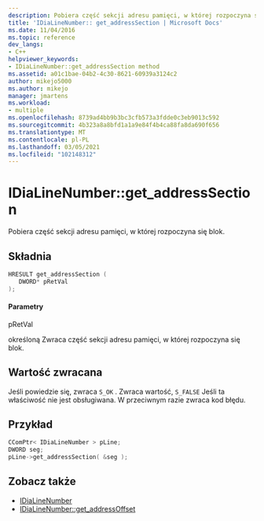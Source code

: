 ```yaml
---
description: Pobiera część sekcji adresu pamięci, w której rozpoczyna się blok.
title: 'IDiaLineNumber:: get_addressSection | Microsoft Docs'
ms.date: 11/04/2016
ms.topic: reference
dev_langs:
- C++
helpviewer_keywords:
- IDiaLineNumber::get_addressSection method
ms.assetid: a01c1bae-04b2-4c30-8621-60939a3124c2
author: mikejo5000
ms.author: mikejo
manager: jmartens
ms.workload:
- multiple
ms.openlocfilehash: 8739ad4bb9b3bc3cfb573a3fdde0c3eb9013c592
ms.sourcegitcommit: 4b323a8a8bfd1a1a9e84f4b4ca88fa8da690f656
ms.translationtype: MT
ms.contentlocale: pl-PL
ms.lasthandoff: 03/05/2021
ms.locfileid: "102148312"
---
```

# <a name="idialinenumberget_addresssection"></a>IDiaLineNumber::get_addressSection
Pobiera część sekcji adresu pamięci, w której rozpoczyna się blok.

## <a name="syntax"></a>Składnia

```C++
HRESULT get_addressSection ( 
   DWORD* pRetVal
);
```

#### <a name="parameters"></a>Parametry
 pRetVal

określoną Zwraca część sekcji adresu pamięci, w której rozpoczyna się blok.

## <a name="return-value"></a>Wartość zwracana
 Jeśli powiedzie się, zwraca `S_OK` . Zwraca wartość, `S_FALSE` Jeśli ta właściwość nie jest obsługiwana. W przeciwnym razie zwraca kod błędu.

## <a name="example"></a>Przykład

```C++
CComPtr< IDiaLineNumber > pLine;
DWORD seg;
pLine->get_addressSection( &seg );
```

## <a name="see-also"></a>Zobacz także
- [IDiaLineNumber](../../debugger/debug-interface-access/idialinenumber.md)
- [IDiaLineNumber::get_addressOffset](../../debugger/debug-interface-access/idialinenumber-get-addressoffset.md)
